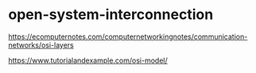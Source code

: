 # open-system-interconnection

https://ecomputernotes.com/computernetworkingnotes/communication-networks/osi-layers


https://www.tutorialandexample.com/osi-model/
